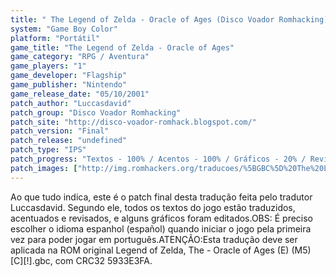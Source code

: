 ```yaml
---
title: " The Legend of Zelda - Oracle of Ages (Disco Voador Romhacking)"
system: "Game Boy Color"
platform: "Portátil"
game_title: "The Legend of Zelda - Oracle of Ages"
game_category: "RPG / Aventura"
game_players: "1"
game_developer: "Flagship"
game_publisher: "Nintendo"
game_release_date: "05/10/2001"
patch_author: "Luccasdavid"
patch_group: "Disco Voador Romhacking"
patch_site: "http://disco-voador-romhack.blogspot.com/"
patch_version: "Final"
patch_release: "undefined"
patch_type: "IPS"
patch_progress: "Textos - 100% / Acentos - 100% / Gráficos - 20% / Revisão - 99%"
patch_images: ["http://img.romhackers.org/traducoes/%5BGBC%5D%20The%20Legend%20of%20Zelda%20-%20Oracle%20of%20Ages%20-%20Disco%20Voador%20Romhacking%20-%201.png","http://img.romhackers.org/traducoes/%5BGBC%5D%20The%20Legend%20of%20Zelda%20-%20Oracle%20of%20Ages%20-%20Disco%20Voador%20Romhacking%20-%202.png","http://img.romhackers.org/traducoes/%5BGBC%5D%20The%20Legend%20of%20Zelda%20-%20Oracle%20of%20Ages%20-%20Disco%20Voador%20Romhacking%20-%203.png"]
---
```

Ao que tudo indica, este é o patch final desta tradução feita pelo tradutor Luccasdavid. Segundo ele, todos os textos do jogo estão traduzidos, acentuados e revisados, e alguns gráficos foram editados.OBS: É preciso escolher o idioma espanhol (español) quando iniciar o jogo pela primeira vez para poder jogar em português.ATENÇÃO:Esta tradução deve ser aplicada na ROM original Legend of Zelda, The - Oracle of Ages (E) (M5) [C][!].gbc, com CRC32 5933E3FA.